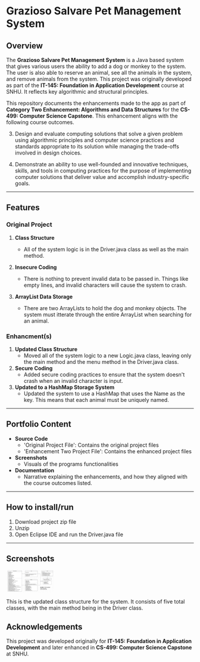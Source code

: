 # Grazioso Salvare Pet Management System

## Overview
The **Grazioso Salvare Pet Management System** is a Java based system that gives various users the ability to add a dog or monkey to the system. The user is also able to reserve an animal, see all the animals in the system, and remove animals from the system. This project was originally developed as part of the **IT-145: Foundation in Application Development** course at SNHU. It reflects key algorithmic and structural principles.

This repository documents the enhancements made to the app as part of **Category Two Enhancement: Algorithms and Data Structures** for the **CS-499: Computer Science Capstone**. This enhancement aligns with the following course outcomes.

3. Design and evaluate computing solutions that solve a given problem using algorithmic principles and computer science practices and standards appropriate to its solution while managing the trade-offs involved in design choices.

4. Demonstrate an ability to use well-founded and innovative techniques, skills, and tools in computing practices for the purpose of implementing computer solutions that deliver value and accomplish industry-specific goals.
---

## Features

### **Original Project** 
1. **Class Structure**
    - All of the system logic is in the Driver.java class as well as the main method.
      
2. **Insecure Coding**
     - There is nothing to prevent invalid data to be passed in. Things like empty lines, and invalid characters will cause the system to crash.
       
3. **ArrayList Data Storage**
     - There are two ArrayLists to hold the dog and monkey objects. The system must itterate through the entire ArrayList when searching for an animal.

### **Enhancment(s)**
1. **Updated Class Structure**
    - Moved all of the system logic to a new Logic.java class, leaving only the main method and the menu method in the Driver.java class.
2. **Secure Coding**
    - Added secure coding practices to ensure that the system doesn't crash when an invalid character is input.
3. **Updated to a HashMap Storage System**
    - Updated the system to use a HashMap that uses the Name as the key. This means that each animal must be uniquely named.
      
---

## Portfolio Content
- **Source Code**
    - 'Original Project File': Contains the original project files
    - 'Enhancement Two Project File': Contains the enhanced project files
- **Screenshots**
    - Visuals of the programs functionalities
- **Documentation**
    - Narrative explaining the enhancements, and how they aligned with the course outcomes listed.
---

## How to install/run
1. Download project zip file
2. Unzip
3. Open Eclipse IDE and run the Driver.java file
   
---
## Screenshots
<img src="https://github.com/jcervantesortiz1/SNHU-Capstone/blob/main/Images/Enhancement%202%20Class%20Structure.jpg" width="25%">
<p>This is the updated class structure for the system. It consists of five total classes, with the main method being in the Driver class.</p>

## Acknowledgements

This project was developed originally for **IT-145: Foundation in Application Development** and later enhanced in **CS-499: Computer Science Capstone** at SNHU. 
